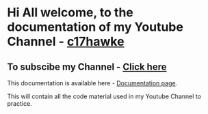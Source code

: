 # Hi All welcome, to the documentation of my Youtube Channel - [c17hawke](https://www.youtube.com/c/c17hawke)

## To subscibe my Channel - [Click here](https://www.youtube.com/c/c17hawke/?sub_confirmation=1)

This documentation is available here - [Documentation page](https://c17hawke.github.io/c17hawke-YouTube/). 

This will contain all the code material used in my Youtube Channel to practice.